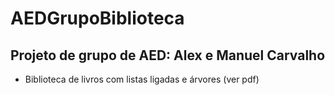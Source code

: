 # AEDGrupoBiblioteca
## Projeto de grupo de AED: Alex e Manuel Carvalho
- Biblioteca de livros com listas ligadas e árvores (ver pdf)
